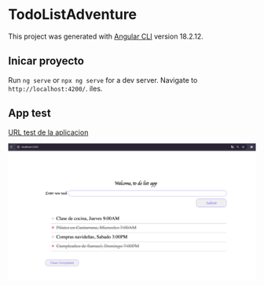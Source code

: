 # TodoListAdventure

This project was generated with [Angular CLI](https://github.com/angular/angular-cli) version 18.2.12.


## Inicar proyecto

Run `ng serve` or `npx ng serve` for a dev server. Navigate to `http://localhost:4200/`. iles.


## App test

[URL test de la aplicacion](https://todo-list-prueba-adventure.vercel.app/)

![Imagen de resultado funcional requerido](Test.png)
